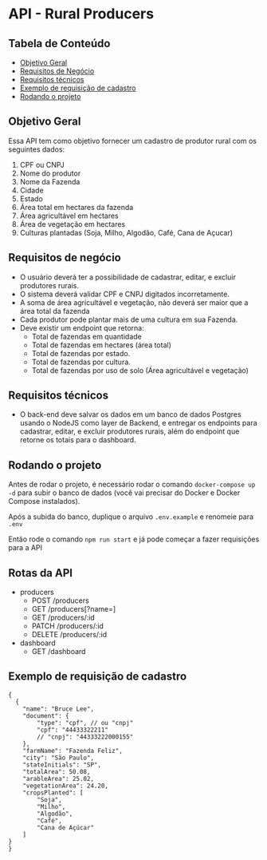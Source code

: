 # API - Rural Producers

## Tabela de Conteúdo

- [Objetivo Geral](#objetivo-geral)
- [Requisitos de Negócio](#requisitos-de-negócio)
- [Requisitos técnicos](#requisitos-técnicos)
- [Exemplo de requisição de cadastro](#exemplo-de-requisição-de-cadastro)
- [Rodando o projeto](#rodando-o-projeto)

## Objetivo Geral

Essa API tem como objetivo fornecer um cadastro de produtor rural com os seguintes dados:

1.  CPF ou CNPJ
2.  Nome do produtor
3.  Nome da Fazenda
4.  Cidade
5.  Estado
6.  Área total em hectares da fazenda
7.  Área agricultável em hectares
8.  Área de vegetação em hectares
9.  Culturas plantadas (Soja, Milho, Algodão, Café, Cana de Açucar)

## Requisitos de negócio

- O usuário deverá ter a possibilidade de cadastrar, editar, e excluir produtores rurais.
- O sistema deverá validar CPF e CNPJ digitados incorretamente.
- A soma de área agrícultável e vegetação, não deverá ser maior que a área total da fazenda
- Cada produtor pode plantar mais de uma cultura em sua Fazenda.
- Deve existir um endpoint que retorna:
  - Total de fazendas em quantidade
  - Total de fazendas em hectares (área total)
  - Total de fazendas por estado.
  - Total de fazendas por cultura.
  - Total de fazendas por uso de solo (Área agricultável e vegetação)

## Requisitos técnicos

- O back-end deve salvar os dados em um banco de dados Postgres usando o NodeJS como layer de Backend, e entregar os endpoints para cadastrar, editar, e excluir produtores rurais, além do endpoint que retorne os totais para o dashboard.

## Rodando o projeto

Antes de rodar o projeto, é necessário rodar o comando `docker-compose up -d` para subir o banco de dados (você vai precisar do Docker e Docker Compose instalados).

Após a subida do banco, duplique o arquivo `.env.example` e renomeie para `.env`

Então rode o comando `npm run start` e já pode começar a fazer requisições para a API

## Rotas da API

- producers
  - POST /producers
  - GET /producers[?name=<nome-do-produtor>]
  - GET /producers/:id
  - PATCH /producers/:id
  - DELETE /producers/:id
- dashboard
  - GET /dashboard

## Exemplo de requisição de cadastro

```jsonc
{
  {
    "name": "Bruce Lee",
    "document": {
        "type": "cpf", // ou "cnpj"
        "cpf": "44433322211"
        // "cnpj": "44333222000155"
    },
    "farmName": "Fazenda Feliz",
    "city": "São Paulo",
    "stateInitials": "SP",
    "totalArea": 50.08,
    "arableArea": 25.02,
    "vegetationArea": 24.20,
    "cropsPlanted": [
        "Soja",
        "Milho",
        "Algodão",
        "Café",
        "Cana de Açúcar"
    ]
}
}
```
